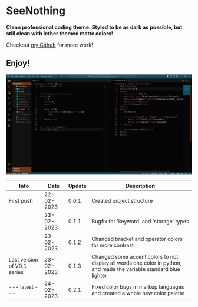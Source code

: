# SeeNothing

**Clean professional coding theme. Styled to be as dark as possible, but still clean with lether themed matte colors!**

Checkout [my Github](https://github.com/SpastBanana) for more work! 

## Enjoy!

![Demo IMG](SeeNothingTheme-DemoImg.png)

| Info | Date | Update | Description |
| --- | --- | --- | --- |
| First push | 22-02-2023 | 0.0.1  | Created project structure |
|  | 23-02-2023 | 0.1.1  | Bugfix for 'keyword' and 'storage' types |
|  | 23-02-2023 | 0.1.2  | Changed bracket and operator colors for more contrast |
| Last version of V0.1 series | 23-02-2023 | 0.1.3  | Changed some accent colors to not display all words one color in python, and made the variable standard blue lighter |
| --- latest --- | 24-02-2023 | 0.2.1  | Fixed color bugs in markup languages and created a whole new color palette |